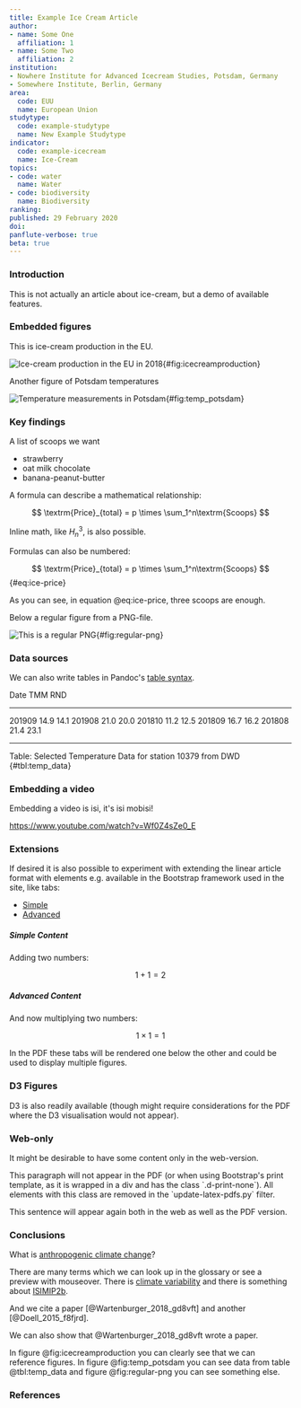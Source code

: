 ```yaml
---
title: Example Ice Cream Article
author:
- name: Some One
  affiliation: 1
- name: Some Two
  affiliation: 2
institution:
- Nowhere Institute for Advanced Icecream Studies, Potsdam, Germany
- Somewhere Institute, Berlin, Germany
area:
  code: EUU
  name: European Union
studytype:
  code: example-studytype
  name: New Example Studytype
indicator:
  code: example-icecream
  name: Ice-Cream
topics:
- code: water
  name: Water
- code: biodiversity
  name: Biodiversity
ranking:
published: 29 February 2020
doi:
panflute-verbose: true
beta: true
---
```


### Introduction

This is not actually an article about ice-cream, but a demo of available features.

### Embedded figures

This is ice-cream production in the EU.

![Ice-cream production in the EU in 2018](figures/icecreamproduction.vl.png){#fig:icecreamproduction}


Another figure of Potsdam temperatures

![Temperature measurements in Potsdam](figures/temp_potsdam.vl.png){#fig:temp_potsdam}


### Key findings

A list of scoops we want

- strawberry
- oat milk chocolate
- banana-peanut-butter

A formula can describe a mathematical relationship:

$$ \textrm{Price}_{total} = p \times \sum_1^n\textrm{Scoops} $$

Inline math, like $H_n^3$, is also possible.

Formulas can also be numbered:

$$ \textrm{Price}_{total} = p \times \sum_1^n\textrm{Scoops} $${#eq:ice-price}

As you can see, in equation @eq:ice-price, three scoops are enough.

Below a regular figure from a PNG-file.

![This is a regular PNG](figures/plot.png){#fig:regular-png}

### Data sources

We can also write tables in Pandoc's [table syntax](https://pandoc.org/MANUAL.html#tables).

Date     TMM   RND
------ ----- -----
201909  14.9  14.1
201908  21.0  20.0
201810  11.2  12.5
201809  16.7  16.2
201808  21.4  23.1
------ ----- -----

Table: Selected Temperature Data for station 10379 from DWD {#tbl:temp_data}

### Embedding a video

Embedding a video is isi, it's isi mobisi!

<https://www.youtube.com/watch?v=Wf0Z4sZe0_E>

### Extensions

If desired it is also possible to experiment with extending the linear article format with elements e.g. available in the Bootstrap framework used in the site, like tabs:

<ul class="nav nav-tabs">
<li class="nav-item"><a class="nav-link active" data-toggle="tab" href="#simple">Simple</a></li>
<li class="nav-item"><a class="nav-link" data-toggle="tab" href="#advanced">Advanced</a></li>
</ul>

<div class="tab-content">
<div id="simple" class="tab-pane active">

##### Simple Content

Adding two numbers:

$$ 1 + 1 = 2 $$

</div>
<div id="advanced" class="tab-pane">

##### Advanced Content

And now multiplying two numbers:

$$ 1 \times 1 = 1 $$

</div>
</div>

In the PDF these tabs will be rendered one below the other and could be used to display multiple figures.


### D3 Figures

D3 is also readily available (though might require considerations for the PDF where the D3 visualisation would not appear).

<div id="d3-test"></div>

### Web-only

It might be desirable to have some content only in the web-version.

<div class="d-print-none">
This paragraph will not appear in the PDF (or when using Bootstrap's print template, as it is wrapped in a div and has the class `.d-print-none`).
All elements with this class are removed in the `update-latex-pdfs.py` filter.
</div>

This sentence will appear again both in the web as well as the PDF version.

### Conclusions

What is [anthropogenic climate change](/glossary/#anthropogenic-climate-change)?

There are many terms which we can look up in the glossary or see a preview with mouseover.
There is [climate variability](/glossary/#climate-variability) and there is something about [ISIMIP2b](/glossary/#isimip2b).

And we cite a paper [@Wartenburger_2018_gd8vft] and another [@Doell_2015_f8fjrd].

We can also show that @Wartenburger_2018_gd8vft wrote a paper.

In figure @fig:icecreamproduction you can clearly see that we can reference figures.
In figure @fig:temp_potsdam you can see data from table @tbl:temp_data
and figure @fig:regular-png you can see something else.

### References
